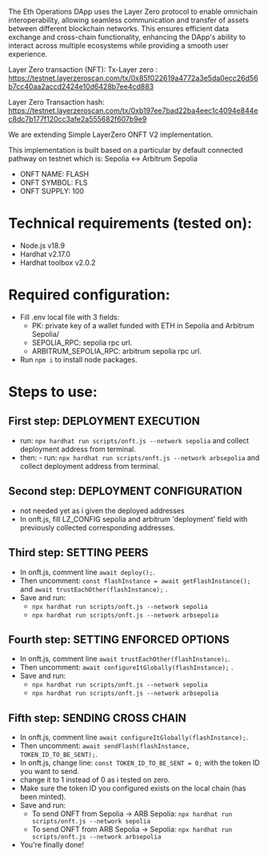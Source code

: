 
The Eth Operations DApp uses the Layer Zero protocol to enable omnichain interoperability, allowing seamless communication and transfer of assets between different blockchain networks. This ensures efficient data exchange and cross-chain functionality, enhancing the DApp's ability to interact across multiple ecosystems while providing a smooth user experience.

Layer Zero transaction (NFT): Tx-Layer zero : https://testnet.layerzeroscan.com/tx/0x85f022619a4772a3e5da0ecc26d56b7cc40aa2accd2424e10d6428b7ee4cd883

Layer Zero Transaction hash: https://testnet.layerzeroscan.com/tx/0xb197ee7bad22ba4eec1c4094e844ec8dc7b177f120cc3afe2a555682f607b9e9

We are extending Simple LayerZero ONFT V2 implementation.

This implementation is built based on a particular by default connected pathway on testnet which is:
Sepolia <-> Arbitrum Sepolia

- ONFT NAME: FLASH
- ONFT SYMBOL: FLS
- ONFT SUPPLY: 100


# Technical requirements (tested on):
- Node.js v18.9
- Hardhat v2.17.0
- Hardhat toolbox v2.0.2


# Required configuration:
- Fill .env local file with 3 fields:
    + PK: private key of a wallet funded with ETH in Sepolia and Arbitrum Sepolia/
    + SEPOLIA_RPC: sepolia rpc url.
    + ARBITRUM_SEPOLIA_RPC: arbitrum sepolia rpc url.
- Run `npm i` to install node packages.


# Steps to use:

## First step: DEPLOYMENT EXECUTION
- run: `npx hardhat run scripts/onft.js --network sepolia` and collect deployment address from terminal.
- then: - run: `npx hardhat run scripts/onft.js --network arbsepolia` and collect deployment address from terminal.


## Second step: DEPLOYMENT CONFIGURATION
- not needed yet as i given the deployed addresses 
- In onft.js, fill LZ_CONFIG sepolia and arbitrum 'deployment' field with previously collected corresponding addresses.


## Third step: SETTING PEERS
- In onft.js, comment line `await deploy();`.
- Then uncomment: `const flashInstance = await getFlashInstance();` and `await trustEachOther(flashInstance);` .
- Save and run:
    + `npx hardhat run scripts/onft.js --network sepolia`
    + `npx hardhat run scripts/onft.js --network arbsepolia`

## Fourth step: SETTING ENFORCED OPTIONS
- In onft.js, comment line `await trustEachOther(flashInstance);`.
- Then uncomment: `await configureItGlobally(flashInstance);` .
- Save and run:
    + `npx hardhat run scripts/onft.js --network sepolia`
    + `npx hardhat run scripts/onft.js --network arbsepolia`

## Fifth step: SENDING CROSS CHAIN
- In onft.js, comment line `await configureItGlobally(flashInstance);`.
- Then uncomment: `await sendFlash(flashInstance, TOKEN_ID_TO_BE_SENT);`.
- In onft.js, change line: `const TOKEN_ID_TO_BE_SENT = 0;` with the token ID you want to send.
- change it to 1 instead of 0 as i tested on zero.
- Make sure the token ID you configured exists on the local chain (has been minted).
- Save and run:
    + To send ONFT from Sepolia -> ARB Sepolia: `npx hardhat run scripts/onft.js --network sepolia`
    + To send ONFT from ARB Sepolia -> Sepolia: `npx hardhat run scripts/onft.js --network arbsepolia`
- You're finally done!
 
